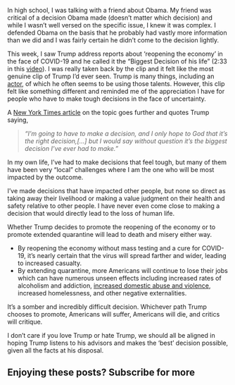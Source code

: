 In high school, I was talking with a friend about Obama. My friend was critical of a decision Obama made (doesn’t matter which decision) and while I wasn’t well versed on the specific issue, I knew it was complex. I defended Obama on the basis that he probably had vastly more information than we did and I was fairly certain he didn’t come to the decision lightly.

This week, I saw Trump address reports about ‘reopening the economy’ in the face of COVID-19 and he called it the “Biggest Decision of his life” (2:33 in this [video](https://t.umblr.com/redirect?z=https%3A%2F%2Fyoutu.be%2Fien97HT7Wpk%3Ft%3D153&t=N2Q1NjRhOGZkZTI1ZjA2ZDZhMWU1NTJhMDFlYmNmNDlhZGQwODMwOCxuNHVEcHp4cg%3D%3D&b=t%3AokV1QflKCp7Agf216l_L8Q&p=https%3A%2F%2Fryanrodenbaugh.com%2Fpost%2F615225053475422208%2Fmaking-tough-decisions&m=1&ref=ryanrodenbaugh.com)). I was really taken back by the clip and it felt like the most genuine clip of Trump I’d ever seen. Trump is many things, including an [actor](https://t.umblr.com/redirect?z=https%3A%2F%2Fwww.youtube.com%2Fwatch%3Fv%3D5NsrwH9I9vE&t=YjE5NjUyYzM1NWViMmVkNmNiNGM2MjZjY2U2OTg5MjhjMjgwZmMxOSxuNHVEcHp4cg%3D%3D&b=t%3AokV1QflKCp7Agf216l_L8Q&p=https%3A%2F%2Fryanrodenbaugh.com%2Fpost%2F615225053475422208%2Fmaking-tough-decisions&m=1&ref=ryanrodenbaugh.com), of which he often seems to be using those talents. However, this clip felt like something different and reminded me of the appreciation I have for people who have to make tough decisions in the face of uncertainty.

A [New York Times article](https://t.umblr.com/redirect?z=https%3A%2F%2Fwww.nytimes.com%2F2020%2F04%2F10%2Fus%2Fpolitics%2Fcoronavirus-trump-economy.html&t=NzE4MjliM2Y0OGE0ZDU1Y2ZlMjdhYjI4N2Y2YWUwYjhkOWJlNjA0MixuNHVEcHp4cg%3D%3D&b=t%3AokV1QflKCp7Agf216l_L8Q&p=https%3A%2F%2Fryanrodenbaugh.com%2Fpost%2F615225053475422208%2Fmaking-tough-decisions&m=1&ref=ryanrodenbaugh.com) on the topic goes further and quotes Trump saying,

> _“I’m going to have to make a decision, and I only hope to God that it’s the right decision,\[…\] but I would say without question it’s the biggest decision I’ve ever had to make.”_

In my own life, I’ve had to make decisions that feel tough, but many of them have been very “local” challenges where I am the one who will be most impacted by the outcome.

I’ve made decisions that have impacted other people, but none so direct as taking away their livelihood or making a value judgment on their health and safety relative to other people. I have never even come close to making a decision that would directly lead to the loss of human life.

Whether Trump decides to promote the reopening of the economy or to promote extended quarantine will lead to death and misery either way.

-   By reopening the economy without mass testing and a cure for COVID-19, it’s nearly certain that the virus will spread farther and wider, leading to increased casualty.
-   By extending quarantine, more Americans will continue to lose their jobs which can have numerous unseen effects including increased rates of alcoholism and addiction, [increased domestic abuse and violence](https://twitter.com/michaeljburry/status/1249005193208795136?s=20&ref=ryanrodenbaugh.com), increased homelessness, and other negative externalities.

It’s a somber and incredibly difficult decision. Whichever path Trump chooses to promote, Americans will suffer, Americans will die, and critics will critique.

I don’t care if you love Trump or hate Trump, we should all be aligned in hoping Trump listens to his advisors and makes the ‘best’ decision possible, given all the facts at his disposal.

## Enjoying these posts? Subscribe for more
